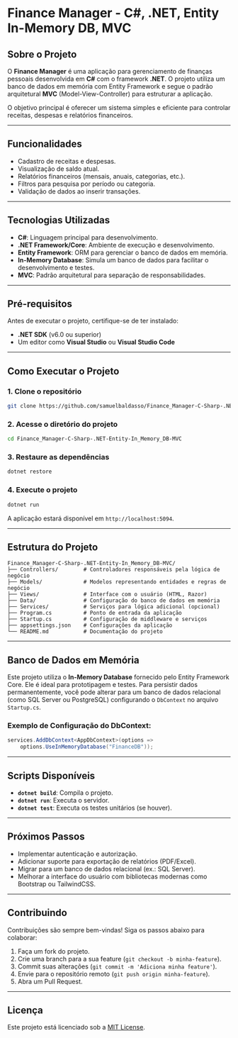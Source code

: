 # Finance Manager - C#, .NET, Entity In-Memory DB, MVC

## Sobre o Projeto

O **Finance Manager** é uma aplicação para gerenciamento de finanças pessoais desenvolvida em **C#** com o framework **.NET**. O projeto utiliza um banco de dados em memória com Entity Framework e segue o padrão arquitetural **MVC** (Model-View-Controller) para estruturar a aplicação.

O objetivo principal é oferecer um sistema simples e eficiente para controlar receitas, despesas e relatórios financeiros.

---

## Funcionalidades

- Cadastro de receitas e despesas.
- Visualização de saldo atual.
- Relatórios financeiros (mensais, anuais, categorias, etc.).
- Filtros para pesquisa por período ou categoria.
- Validação de dados ao inserir transações.

---

## Tecnologias Utilizadas

- **C#**: Linguagem principal para desenvolvimento.
- **.NET Framework/Core**: Ambiente de execução e desenvolvimento.
- **Entity Framework**: ORM para gerenciar o banco de dados em memória.
- **In-Memory Database**: Simula um banco de dados para facilitar o desenvolvimento e testes.
- **MVC**: Padrão arquitetural para separação de responsabilidades.

---

## Pré-requisitos

Antes de executar o projeto, certifique-se de ter instalado:

- **.NET SDK** (v6.0 ou superior)
- Um editor como **Visual Studio** ou **Visual Studio Code**

---

## Como Executar o Projeto

### 1. Clone o repositório

```bash
git clone https://github.com/samuelbaldasso/Finance_Manager-C-Sharp-.NET-Entity-In_Memory_DB-MVC.git
```

### 2. Acesse o diretório do projeto

```bash
cd Finance_Manager-C-Sharp-.NET-Entity-In_Memory_DB-MVC
```

### 3. Restaure as dependências

```bash
dotnet restore
```

### 4. Execute o projeto

```bash
dotnet run
```

A aplicação estará disponível em `http://localhost:5094`.

---

## Estrutura do Projeto

```plaintext
Finance_Manager-C-Sharp-.NET-Entity-In_Memory_DB-MVC/
├── Controllers/        # Controladores responsáveis pela lógica de negócio
├── Models/             # Modelos representando entidades e regras de negócio
├── Views/              # Interface com o usuário (HTML, Razor)
├── Data/               # Configuração do banco de dados em memória
├── Services/           # Serviços para lógica adicional (opcional)
├── Program.cs          # Ponto de entrada da aplicação
├── Startup.cs          # Configuração de middleware e serviços
├── appsettings.json    # Configurações da aplicação
└── README.md           # Documentação do projeto
```

---

## Banco de Dados em Memória

Este projeto utiliza o **In-Memory Database** fornecido pelo Entity Framework Core. Ele é ideal para prototipagem e testes. Para persistir dados permanentemente, você pode alterar para um banco de dados relacional (como SQL Server ou PostgreSQL) configurando o `DbContext` no arquivo `Startup.cs`.

### Exemplo de Configuração do DbContext:

```csharp
services.AddDbContext<AppDbContext>(options =>
    options.UseInMemoryDatabase("FinanceDB"));
```

---

## Scripts Disponíveis

- **`dotnet build`**: Compila o projeto.
- **`dotnet run`**: Executa o servidor.
- **`dotnet test`**: Executa os testes unitários (se houver).

---

## Próximos Passos

- Implementar autenticação e autorização.
- Adicionar suporte para exportação de relatórios (PDF/Excel).
- Migrar para um banco de dados relacional (ex.: SQL Server).
- Melhorar a interface do usuário com bibliotecas modernas como Bootstrap ou TailwindCSS.

---

## Contribuindo

Contribuições são sempre bem-vindas! Siga os passos abaixo para colaborar:

1. Faça um fork do projeto.
2. Crie uma branch para a sua feature (`git checkout -b minha-feature`).
3. Commit suas alterações (`git commit -m 'Adiciona minha feature'`).
4. Envie para o repositório remoto (`git push origin minha-feature`).
5. Abra um Pull Request.

---

## Licença

Este projeto está licenciado sob a [MIT License](./LICENSE).
